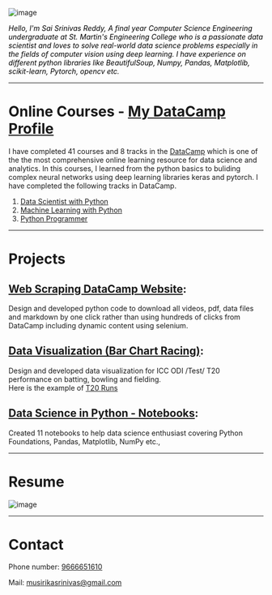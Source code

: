 ![image](https://user-images.githubusercontent.com/43592400/82483268-c1f5d500-9af5-11ea-86ab-f6bef345d271.jpg)  

<span style="color:black">*Hello, I'm Sai Srinivas Reddy, A final year Computer Science Engineering undergraduate at St. Martin's Engineering College who is a passionate data scientist and loves to solve real-world data science problems especially in the fields of computer vision using deep learning. I have experience on different python libraries like BeautifulSoup, Numpy, Pandas, Matplotlib, scikit-learn, Pytorch, opencv etc.* </span> 

***

# Online Courses - [My DataCamp Profile](https://www.datacamp.com/profile/musirikasrinivas)
I have completed 41 courses and 8 tracks in the [DataCamp](https://www.datacamp.com) which is one of the the most comprehensive online learning resource for data science and analytics. In this courses, I learned from the python basics to buliding complex neural networks using deep learning libraries keras and pytorch. I have completed the following tracks in DataCamp.
 1. [Data Scientist with Python](https://www.datacamp.com/statement-of-accomplishment/track/8f00b280fb3e58e3c3f5767540e856c77fe8d561) 
 2. [Machine Learning with Python](https://www.datacamp.com/statement-of-accomplishment/track/4fdbe48dd7275d30936f650954a1518f6a4c10da)
 3. [Python Programmer](https://www.datacamp.com/statement-of-accomplishment/track/97a2fc0739155879707348c8e7d716b10bb004f9)

***

 # Projects
 ## [Web Scraping DataCamp Website](https://github.com/musirikasrinivas/Web-Scraping-DC):
 Design and developed python code to download all videos, pdf, data files and markdown by one click rather than using hundreds of clicks from DataCamp including dynamic content using selenium.
 ## [Data Visualization (Bar Chart Racing)](https://github.com/musirikasrinivas/Data-Visualization/blob/master/batting.ipynb):
Design and developed data visualization for ICC ODI /Test/ T20 performance on batting, bowling and fielding.\
Here is the example of [T20 Runs](https://preview.flourish.studio/1625120/VRcyJSXkDuSHGZ1m0mJbr9bKN1Jk48XwdS6IMxQaCLMgPirAGDh7ilOCPg_Qb726/)
## [Data Science in Python - Notebooks]( https://github.com/musirikasrinivas/Data_Camp_Plus-DSP):
Created 11 notebooks to help data science enthusiast covering Python Foundations, Pandas, Matplotlib, NumPy etc., 

***

# Resume
![image](https://user-images.githubusercontent.com/43592400/82485471-1b133800-9af9-11ea-977a-286cf7a5c661.jpg)

***

# Contact
<p> Phone number: <a href="tel:+919666651610">9666651610</a></p>
<p> Mail: <a href="mailto:musirikasrinivas@gmail.com">musirikasrinivas@gmail.com</a></p>
